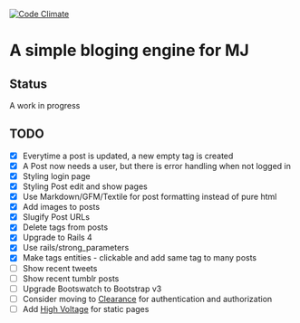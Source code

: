 [![Code Climate](https://codeclimate.com/github/daveharris/mj-blog.png)](https://codeclimate.com/github/daveharris/mj-blog)

# A simple bloging engine for MJ

## Status
A work in progress

## TODO
- [x] Everytime a post is updated, a new empty tag is created
- [x] A Post now needs a user, but there is error handling when not logged in
- [x] Styling login page
- [x] Styling Post edit and show pages
- [x] Use Markdown/GFM/Textile for post formatting instead of pure html
- [x] Add images to posts
- [x] Slugify Post URLs
- [x] Delete tags from posts
- [x] Upgrade to Rails 4
- [x] Use rails/strong_parameters
- [x] Make tags entities - clickable and add same tag to many posts
- [ ] Show recent tweets
- [ ] Show recent tumblr posts
- [ ] Upgrade Bootswatch to Bootstrap v3
- [ ] Consider moving to [Clearance](https://github.com/thoughtbot/clearance) for authentication and authorization
- [ ] Add [High Voltage](https://github.com/thoughtbot/high_voltage) for static pages